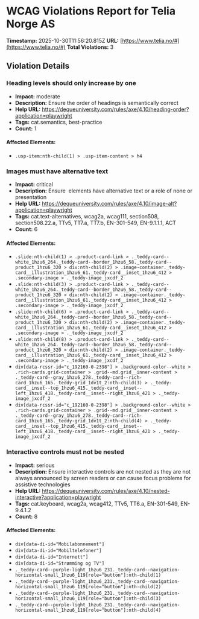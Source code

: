 # WCAG Violations Report for Telia Norge AS

**Timestamp:** 2025-10-30T11:56:20.815Z
**URL:** [https://www.telia.no/#](https://www.telia.no/#)
**Total Violations:** 3

## Violation Details

### Heading levels should only increase by one

- **Impact:** moderate
- **Description:** Ensure the order of headings is semantically correct
- **Help URL:** https://dequeuniversity.com/rules/axe/4.10/heading-order?application=playwright
- **Tags:** cat.semantics, best-practice
- **Count:** 1

#### Affected Elements:

- `.usp-item:nth-child(1) > .usp-item-content > h4`

### Images must have alternative text

- **Impact:** critical
- **Description:** Ensure <img> elements have alternative text or a role of none or presentation
- **Help URL:** https://dequeuniversity.com/rules/axe/4.10/image-alt?application=playwright
- **Tags:** cat.text-alternatives, wcag2a, wcag111, section508, section508.22.a, TTv5, TT7.a, TT7.b, EN-301-549, EN-9.1.1.1, ACT
- **Count:** 6

#### Affected Elements:

- `.slide:nth-child(1) > .product-card-link > ._teddy-card--white_1hzu6_264._teddy-card--border_1hzu6_58._teddy-card--product_1hzu6_320 > div:nth-child(2) > .image-container._teddy-card__illustration_1hzu6_61._teddy-card__inset_1hzu6_412 > .secondary-image > ._teddy-image_jxcdf_2`
- `.slide:nth-child(3) > .product-card-link > ._teddy-card--white_1hzu6_264._teddy-card--border_1hzu6_58._teddy-card--product_1hzu6_320 > div:nth-child(2) > .image-container._teddy-card__illustration_1hzu6_61._teddy-card__inset_1hzu6_412 > .secondary-image > ._teddy-image_jxcdf_2`
- `.slide:nth-child(6) > .product-card-link > ._teddy-card--white_1hzu6_264._teddy-card--border_1hzu6_58._teddy-card--product_1hzu6_320 > div:nth-child(2) > .image-container._teddy-card__illustration_1hzu6_61._teddy-card__inset_1hzu6_412 > .secondary-image > ._teddy-image_jxcdf_2`
- `.slide:nth-child(8) > .product-card-link > ._teddy-card--white_1hzu6_264._teddy-card--border_1hzu6_58._teddy-card--product_1hzu6_320 > div:nth-child(2) > .image-container._teddy-card__illustration_1hzu6_61._teddy-card__inset_1hzu6_412 > .secondary-image > ._teddy-image_jxcdf_2`
- `div[data-rcssr-id="c_192160-0-2398"] > .background-color--white > .rich-cards.grid-container > .grid--md.grid__inner-content > ._teddy-card--gray_1hzu6_278._teddy-card--rich-card_1hzu6_165._teddy-grid_1dv1t_2:nth-child(3) > ._teddy-card__inset--top_1hzu6_415._teddy-card__inset--left_1hzu6_418._teddy-card__inset--right_1hzu6_421 > ._teddy-image_jxcdf_2`
- `div[data-rcssr-id="c_192160-0-2398"] > .background-color--white > .rich-cards.grid-container > .grid--md.grid__inner-content > ._teddy-card--gray_1hzu6_278._teddy-card--rich-card_1hzu6_165._teddy-grid_1dv1t_2:nth-child(4) > ._teddy-card__inset--top_1hzu6_415._teddy-card__inset--left_1hzu6_418._teddy-card__inset--right_1hzu6_421 > ._teddy-image_jxcdf_2`

### Interactive controls must not be nested

- **Impact:** serious
- **Description:** Ensure interactive controls are not nested as they are not always announced by screen readers or can cause focus problems for assistive technologies
- **Help URL:** https://dequeuniversity.com/rules/axe/4.10/nested-interactive?application=playwright
- **Tags:** cat.keyboard, wcag2a, wcag412, TTv5, TT6.a, EN-301-549, EN-9.4.1.2
- **Count:** 8

#### Affected Elements:

- `div[data-di-id="Mobilabonnement"]`
- `div[data-di-id="Mobiltelefoner"]`
- `div[data-di-id="Internett"]`
- `div[data-di-id="Strømming og TV"]`
- `._teddy-card--purple-light_1hzu6_231._teddy-card--navigation-horizontal-small_1hzu6_119[role="button"]:nth-child(1)`
- `._teddy-card--purple-light_1hzu6_231._teddy-card--navigation-horizontal-small_1hzu6_119[role="button"]:nth-child(2)`
- `._teddy-card--purple-light_1hzu6_231._teddy-card--navigation-horizontal-small_1hzu6_119[role="button"]:nth-child(3)`
- `._teddy-card--purple-light_1hzu6_231._teddy-card--navigation-horizontal-small_1hzu6_119[role="button"]:nth-child(4)`
